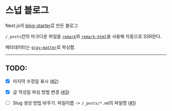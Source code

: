 # 스넙 블로그

Next.js의 [blog-starter](https://github.com/vercel/next.js/tree/canary/examples/blog-starter)로 만든 블로그

`/_posts`안의 마크다운 파일을 [`remark`](https://github.com/remarkjs/remark)와 [`remark-html`](https://github.com/remarkjs/remark-html)을 사용해 자동으로 SSR한다.

메타데이터는 [`gray-matter`](https://github.com/jonschlinkert/gray-matter)로 파싱함.

---

## TODO:

- [x] 마지막 수정일 표시 ([#2](https://github.com/plastic041/blog-next/issues/2))

- [x] 글 작성일 파싱 방법 변경 ([#3](https://github.com/plastic041/blog-next/issues/3))

- [ ] Slug 생성 방법 바꾸기. 파일이름 -> `/_posts/*.md`의 파일명 ([#1](https://github.com/plastic041/blog-next/issues/1))
